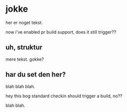 # jokke

her er noget tekst.

now i've enabled pr build support, does it still trigger??

## uh, struktur

mere tekst. gokke?

## har du set den her?

blah blah blah.

hey this bog standard checkin should trigger a build, no??

blah blah.
